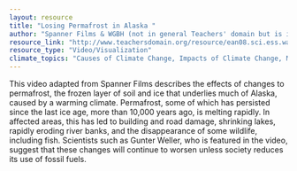 ```yaml
---
layout: resource
title: "Losing Permafrost in Alaska "
author: "Spanner Films & WGBH (not in general Teachers' domain but is in Alaskan Native page)"
resource_link: "http://www.teachersdomain.org/resource/ean08.sci.ess.watcyc.bakedalaska/"
resource_type: "Video/Visualization"
climate_topics: "Causes of Climate Change, Impacts of Climate Change, Mitigation, Adaptation"
---
```


This video adapted from Spanner Films describes the effects of changes to permafrost, the frozen layer of soil and ice that underlies much of Alaska, caused by a warming climate. Permafrost, some of which has persisted since the last ice age, more than 10,000 years ago, is melting rapidly. In affected areas, this has led to building and road damage, shrinking lakes, rapidly eroding river banks, and the disappearance of some wildlife, including fish. Scientists such as Gunter Weller, who is featured in the video, suggest that these changes will continue to worsen unless society reduces its use of fossil fuels.
